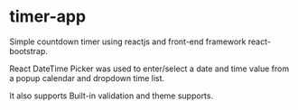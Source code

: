 # timer-app

Simple countdown timer using reactjs and front-end framework react-bootstrap.

React DateTime Picker was used to enter/select a date and time value from a popup calendar and dropdown time list. 

It also supports Built-in validation and theme supports. 

